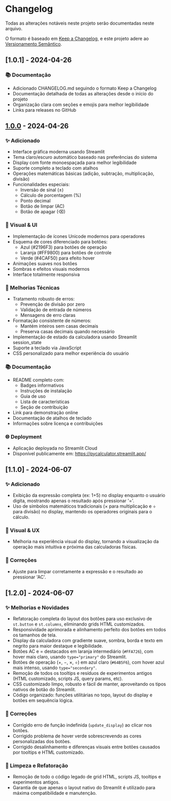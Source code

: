 # Changelog

Todas as alterações notáveis neste projeto serão documentadas neste arquivo.

O formato é baseado em [Keep a Changelog](https://keepachangelog.com/pt-BR/1.0.0/),
e este projeto adere ao [Versionamento Semântico](https://semver.org/lang/pt-BR/).

## [1.0.1] - 2024-04-26

### 📚 Documentação

- Adicionado CHANGELOG.md seguindo o formato Keep a Changelog
- Documentação detalhada de todas as alterações desde o início do projeto
- Organização clara com seções e emojis para melhor legibilidade
- Links para releases no GitHub

## [1.0.0] - 2024-04-26

### ✨ Adicionado

- Interface gráfica moderna usando Streamlit
- Tema claro/escuro automático baseado nas preferências do sistema
- Display com fonte monoespaçada para melhor legibilidade
- Suporte completo a teclado com atalhos
- Operações matemáticas básicas (adição, subtração, multiplicação, divisão)
- Funcionalidades especiais:
  - Inversão de sinal (±)
  - Cálculo de porcentagem (%)
  - Ponto decimal
  - Botão de limpar (AC)
  - Botão de apagar (⌫)

### 🎨 Visual & UI

- Implementação de ícones Unicode modernos para operadores
- Esquema de cores diferenciado para botões:
  - Azul (#2196F3) para botões de operação
  - Laranja (#FF9800) para botões de controle
  - Verde (#4CAF50) para efeito hover
- Animações suaves nos botões
- Sombras e efeitos visuais modernos
- Interface totalmente responsiva

### 🔧 Melhorias Técnicas

- Tratamento robusto de erros:
  - Prevenção de divisão por zero
  - Validação de entrada de números
  - Mensagens de erro claras
- Formatação consistente de números:
  - Mantém inteiros sem casas decimais
  - Preserva casas decimais quando necessário
- Implementação de estado da calculadora usando Streamlit session_state
- Suporte a teclado via JavaScript
- CSS personalizado para melhor experiência do usuário

### 📚 Documentação

- README completo com:
  - Badges informativos
  - Instruções de instalação
  - Guia de uso
  - Lista de características
  - Seção de contribuição
- Link para demonstração online
- Documentação de atalhos de teclado
- Informações sobre licença e contribuições

### 🌐 Deployment

- Aplicação deployada no Streamlit Cloud
- Disponível publicamente em: https://pycalculator.streamlit.app/

## [1.1.0] - 2024-06-07

### ✨ Adicionado

- Exibição da expressão completa (ex: 1+5) no display enquanto o usuário digita, mostrando apenas o resultado após pressionar '='.
- Uso de símbolos matemáticos tradicionais (× para multiplicação e ÷ para divisão) no display, mantendo os operadores originais para o cálculo.

### 🎨 Visual & UX

- Melhoria na experiência visual do display, tornando a visualização da operação mais intuitiva e próxima das calculadoras físicas.

### 🐞 Correções

- Ajuste para limpar corretamente a expressão e o resultado ao pressionar 'AC'.

## [1.2.0] - 2024-06-07

### ✨ Melhorias e Novidades
- Refatoração completa do layout dos botões para uso exclusivo de `st.button` e `st.columns`, eliminando grids HTML customizados.
- Responsividade aprimorada e alinhamento perfeito dos botões em todos os tamanhos de tela.
- Display da calculadora com gradiente suave, sombra, borda e texto em negrito para maior destaque e legibilidade.
- Botões AC e = destacados em laranja intermediário (`#FFA726`), com hover mais claro, usando `type="primary"` do Streamlit.
- Botões de operação (+, −, ×, ÷) em azul claro (`#64B5F6`), com hover azul mais intenso, usando `type="secondary"`.
- Remoção de todos os tooltips e resíduos de experimentos antigos (HTML customizado, scripts JS, query params, etc).
- CSS customizado limpo, robusto e fácil de manter, aproveitando os tipos nativos de botão do Streamlit.
- Código organizado: funções utilitárias no topo, layout do display e botões em sequência lógica.

### 🐞 Correções
- Corrigido erro de função indefinida (`update_display`) ao clicar nos botões.
- Corrigido problema de hover verde sobrescrevendo as cores personalizadas dos botões.
- Corrigido desalinhamento e diferenças visuais entre botões causados por tooltips e HTML customizado.

### 🧹 Limpeza e Refatoração
- Remoção de todo o código legado de grid HTML, scripts JS, tooltips e experimentos antigos.
- Garantia de que apenas o layout nativo do Streamlit é utilizado para máxima compatibilidade e manutenção.

[1.0.0]: https://github.com/vs0uz4/PyCalculatorIA/releases/tag/v1.0.0 